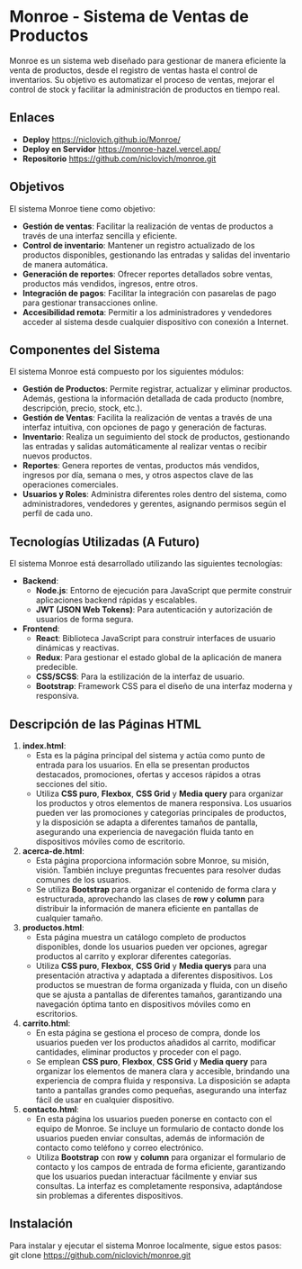 # Monroe - Sistema de Ventas de Productos
Monroe es un sistema web diseñado para gestionar de manera eficiente la venta de productos, desde el registro de ventas hasta el control de inventarios. Su objetivo es automatizar el proceso de ventas, mejorar el control de stock y facilitar la administración de productos en tiempo real.
## Enlaces
-   **Deploy** https://niclovich.github.io/Monroe/
-  **Deploy en Servidor** https://monroe-hazel.vercel.app/
-   **Repositorio** https://github.com/niclovich/monroe.git

  
## Objetivos
El sistema Monroe tiene como objetivo:
- **Gestión de ventas**: Facilitar la realización de ventas de productos a través de una interfaz sencilla y eficiente.
- **Control de inventario**: Mantener un registro actualizado de los productos disponibles, gestionando las entradas y salidas del inventario de manera automática.
- **Generación de reportes**: Ofrecer reportes detallados sobre ventas, productos más vendidos, ingresos, entre otros.
- **Integración de pagos**: Facilitar la integración con pasarelas de pago para gestionar transacciones online.
- **Accesibilidad remota**: Permitir a los administradores y vendedores acceder al sistema desde cualquier dispositivo con conexión a Internet.
## Componentes del Sistema
El sistema Monroe está compuesto por los siguientes módulos:
- **Gestión de Productos**: Permite registrar, actualizar y eliminar productos. Además, gestiona la información detallada de cada producto (nombre, descripción, precio, stock, etc.).
- **Gestión de Ventas**: Facilita la realización de ventas a través de una interfaz intuitiva, con opciones de pago y generación de facturas.
- **Inventario**: Realiza un seguimiento del stock de productos, gestionando las entradas y salidas automáticamente al realizar ventas o recibir nuevos productos.
- **Reportes**: Genera reportes de ventas, productos más vendidos, ingresos por día, semana o mes, y otros aspectos clave de las operaciones comerciales.
- **Usuarios y Roles**: Administra diferentes roles dentro del sistema, como administradores, vendedores y gerentes, asignando permisos según el perfil de cada uno.
## Tecnologías Utilizadas (A Futuro)
El sistema Monroe está desarrollado utilizando las siguientes tecnologías:
- **Backend**:
  - **Node.js**: Entorno de ejecución para JavaScript que permite construir aplicaciones backend rápidas y escalables.
  - **JWT (JSON Web Tokens)**: Para autenticación y autorización de usuarios de forma segura.
- **Frontend**:
  - **React**: Biblioteca JavaScript para construir interfaces de usuario dinámicas y reactivas.
  - **Redux**: Para gestionar el estado global de la aplicación de manera predecible.
  - **CSS/SCSS**: Para la estilización de la interfaz de usuario.
  - **Bootstrap**: Framework CSS para el diseño de una interfaz moderna y responsiva.
## Descripción de las Páginas HTML
1. **index.html**:
   - Esta es la página principal del sistema y actúa como punto de entrada para los usuarios. En ella se presentan productos destacados, promociones, ofertas y accesos rápidos a otras secciones del sitio.
   - Utiliza **CSS puro**, **Flexbox**, **CSS Grid** y **Media query** para organizar los productos y otros elementos de manera responsiva. Los usuarios pueden ver las promociones y categorías principales de productos, y la disposición se adapta a diferentes tamaños de pantalla, asegurando una experiencia de navegación fluida tanto en dispositivos móviles como de escritorio.
2. **acerca-de.html**:
   - Esta página proporciona información sobre  Monroe, su misión, visión. También incluye preguntas frecuentes para resolver dudas comunes de los usuarios.
   - Se utiliza **Bootstrap** para organizar el contenido de forma clara y estructurada, aprovechando las clases de **row** y **column** para distribuir la información de manera eficiente en pantallas de cualquier tamaño.
3. **productos.html**:
   - Esta página muestra un catálogo completo de productos disponibles, donde los usuarios pueden ver opciones, agregar productos al carrito y explorar diferentes categorías.
   - Utiliza **CSS puro**, **Flexbox**, **CSS Grid** y **Media querys** para una presentación atractiva y adaptada a diferentes dispositivos. Los productos se muestran de forma organizada y fluida, con un diseño que se ajusta a pantallas de diferentes tamaños, garantizando una navegación óptima tanto en dispositivos móviles como en escritorios.
4. **carrito.html**:
   - En esta página se gestiona el proceso de compra, donde los usuarios pueden ver los productos añadidos al carrito, modificar cantidades, eliminar productos y proceder con el pago.
   - Se emplean **CSS puro**, **Flexbox**, **CSS Grid** y **Media query** para organizar los elementos de manera clara y accesible, brindando una experiencia de compra fluida y responsiva. La disposición se adapta tanto a pantallas grandes como pequeñas, asegurando una interfaz fácil de usar en cualquier dispositivo.
5. **contacto.html**:
   - En esta página los usuarios pueden ponerse en contacto con el equipo de Monroe. Se incluye un formulario de contacto donde los usuarios pueden enviar consultas, además de información de contacto como teléfono y correo electrónico.
   - Utiliza **Bootstrap** con **row** y **column** para organizar el formulario de contacto y los campos de entrada de forma eficiente, garantizando que los usuarios puedan interactuar fácilmente y enviar sus consultas. La interfaz es completamente responsiva, adaptándose sin problemas a diferentes dispositivos.
## Instalación
Para instalar y ejecutar el sistema Monroe localmente, sigue estos pasos:
  git clone https://github.com/niclovich/monroe.git

